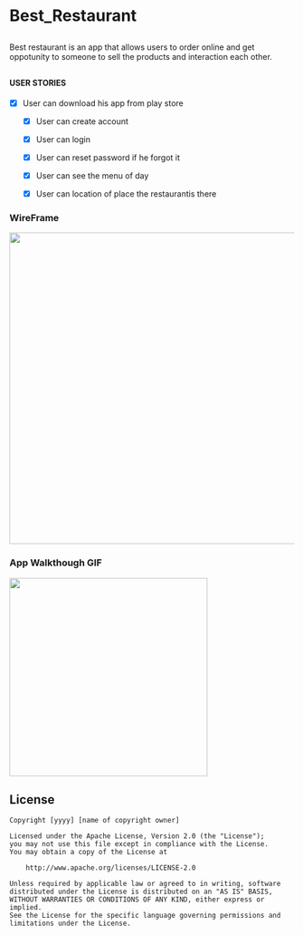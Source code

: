 # Best_Restaurant
## 
Best restaurant is an app that allows users to order online and get oppotunity to someone to sell the products and interaction each other.
## 

#### USER  STORIES
- [x]  User can download his app from play store
   - [x] User can create account
   - [x] User can login
   - [x] User can reset password if he forgot it
   - [x] User can see the menu of day 
   - [x] User can location of place  the restaurantis there



### WireFrame
<img src="https://i.imgur.com/VTQEj6S.png" width=550><br>

### App Walkthough GIF

<img src="https://i.imgur.com/LNJx9Cv.gif" width=350><br>

## License

    Copyright [yyyy] [name of copyright owner]

    Licensed under the Apache License, Version 2.0 (the "License");
    you may not use this file except in compliance with the License.
    You may obtain a copy of the License at

        http://www.apache.org/licenses/LICENSE-2.0

    Unless required by applicable law or agreed to in writing, software
    distributed under the License is distributed on an "AS IS" BASIS,
    WITHOUT WARRANTIES OR CONDITIONS OF ANY KIND, either express or implied.
    See the License for the specific language governing permissions and
    limitations under the License.
